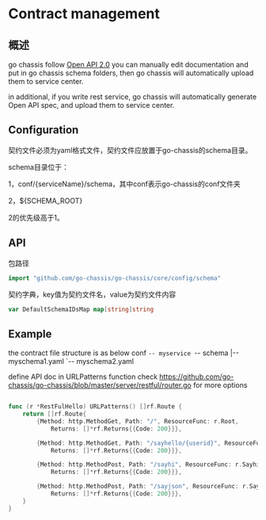 # Contract management
## 概述
go chassis follow [Open API 2.0](https://github.com/OAI/OpenAPI-Specification/blob/master/versions/2.0.md)
you can manually edit documentation and put in go chassis schema folders, 
then go chassis will automatically upload them to service center.

in additional, if you write rest service, go chassis will automatically generate Open API spec, 
and upload them to service center.

## Configuration

契约文件必须为yaml格式文件，契约文件应放置于go-chassis的schema目录。

schema目录位于：

1，conf/{serviceName}/schema，其中conf表示go-chassis的conf文件夹

2，${SCHEMA\_ROOT}

2的优先级高于1。

## API

包路径

```go
import "github.com/go-chassis/go-chassis/core/config/schema"
```

契约字典，key值为契约文件名，value为契约文件内容

```go
var DefaultSchemaIDsMap map[string]string
```



## Example
the contract file structure is as below
    conf
    `-- myservice
        `-- schema
            |-- myschema1.yaml
            `-- myschema2.yaml


define API doc in URLPatterns function 
check https://github.com/go-chassis/go-chassis/blob/master/server/restful/router.go for more options

```go

func (r *RestFulHello) URLPatterns() []rf.Route {
	return []rf.Route{
		{Method: http.MethodGet, Path: "/", ResourceFunc: r.Root,
			Returns: []*rf.Returns{{Code: 200}}},

		{Method: http.MethodGet, Path: "/sayhello/{userid}", ResourceFunc: r.Sayhello,
			Returns: []*rf.Returns{{Code: 200}}},

		{Method: http.MethodPost, Path: "/sayhi", ResourceFunc: r.Sayhi,
			Returns: []*rf.Returns{{Code: 200}}},

		{Method: http.MethodPost, Path: "/sayjson", ResourceFunc: r.SayJSON,
			Returns: []*rf.Returns{{Code: 200}}},
	}
}
```
